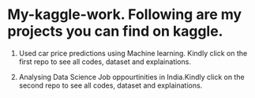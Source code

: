 # My-kaggle-work. Following are my projects you can find on kaggle.

1. Used car price predictions using Machine learning. Kindly click on the first repo to see all codes, dataset and explainations.

2. Analysing Data Science Job oppourtinities in India.Kindly click on the second repo to see all codes, dataset and explainations.

